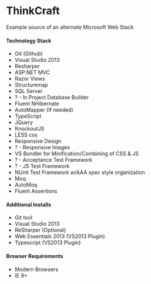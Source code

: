 # ThinkCraft

Example source of an alternate Microsoft Web Stack

#### Technology Stack

- Git (Github)
- Visual Studio 2013
- Resharper
- ASP.NET MVC
- Razor Views
- Structuremap
- SQL Server
- ? - In Project Database Builder
- Fluent NHibernate
- AutoMapper (If needed)
- TypeScript
- JQuery
- KnockoutJS
- LESS css
- Responsive Design
- ? - Responsive Images
- VS Bundler for Minification/Combining of CSS & JS
- ? - Acceptance Test Framework
- ? - JS Test Framework
- NUnit Test Framework w/AAA spec style organization
- Moq
- AutoMoq
- Fluent Assertions

#### Additional Installs

- Git tool
- Visual Studio 2013
- ReSharper (Optional)
- Web Essentials 2013 (VS2013 Plugin)
- Typescript (VS2013 Plugin)

#### Browser Requirements

- Modern Browsers
- IE 9+